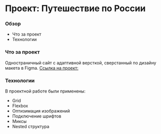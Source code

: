 # Проект: Путешествие по России

### Обзор

- Что за проект
- Технологии

### Что за проект

Одностраничный сайт с адаптивной версткой, сверстанный по дизайну макета в Figma.
[Ссылка на проект:](https://laylaroad.github.io/russian-travel-bootcamp/)

### Технологии

В проектной работе были применены:

- Grid
- Flexbox
- Оптизимация изображений
- Подключение шрифтов
- Миксы
- Nested структура

